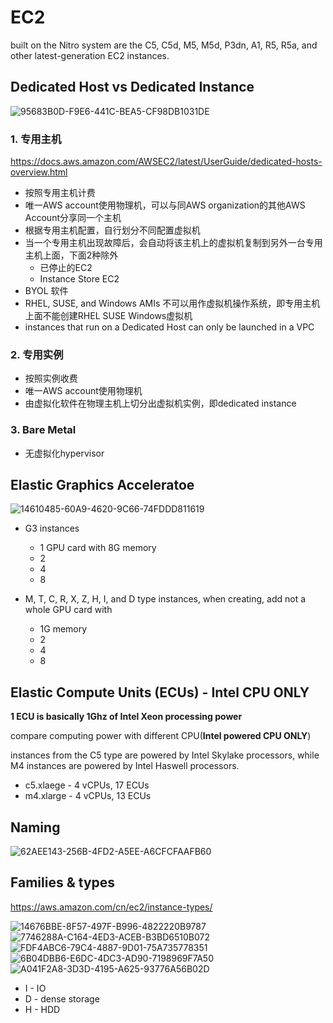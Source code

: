 # EC2

built on the Nitro system are the C5, C5d, M5, M5d, P3dn, A1, R5, R5a, and other latest-generation EC2 instances.


## Dedicated Host vs Dedicated Instance

![95683B0D-F9E6-441C-BEA5-CF98DB1031DE](https://user-images.githubusercontent.com/26485327/71713144-d50c4f00-2e4b-11ea-8484-076f114b9574.jpeg)

### 1. 专用主机 
https://docs.aws.amazon.com/AWSEC2/latest/UserGuide/dedicated-hosts-overview.html

- 按照专用主机计费
- 唯一AWS account使用物理机，可以与同AWS organization的其他AWS Account分享同一个主机
- 根据专用主机配置，自行划分不同配置虚拟机
- 当一个专用主机出现故障后，会自动将该主机上的虚拟机复制到另外一台专用主机上面，下面2种除外
  - 已停止的EC2
  - Instance Store EC2
- BYOL 软件
- RHEL, SUSE, and Windows AMIs 不可以用作虚拟机操作系统，即专用主机上面不能创建RHEL SUSE Windows虚拟机
- instances that run on a Dedicated Host can only be launched in a VPC


### 2. 专用实例
- 按照实例收费
- 唯一AWS account使用物理机
- 由虚拟化软件在物理主机上切分出虚拟机实例，即dedicated instance


### 3. Bare Metal
- 无虚拟化hypervisor


## Elastic Graphics Acceleratoe

![14610485-60A9-4620-9C66-74FDDD811619](https://user-images.githubusercontent.com/26485327/71712024-df781a00-2e46-11ea-8ffe-93ef8cff9301.jpeg)

- G3 instances 
  - 1 GPU card with 8G memory
  - 2
  - 4 
  - 8 

- M, T, C, R, X, Z, H, I, and D type instances, when creating, add not a whole GPU card with
  - 1G memory
  - 2
  - 4
  - 8
  




## Elastic Compute Units (ECUs) - Intel CPU ONLY

**1 ECU is basically 1Ghz of Intel Xeon processing power**

compare computing power with different CPU(**Intel powered CPU ONLY**)

instances from the C5 type are powered by Intel Skylake processors, while M4 instances are powered by Intel Haswell processors.
- c5.xlaege - 4 vCPUs, 17 ECUs
- m4.xlarge - 4 vCPUs, 13 ECUs


## Naming

![62AEE143-256B-4FD2-A5EE-A6CFCFAAFB60](https://user-images.githubusercontent.com/26485327/71705426-002e7880-2e23-11ea-9abd-9d9e6ef94979.jpeg)


## Families & types

https://aws.amazon.com/cn/ec2/instance-types/

![14676BBE-8F57-497F-B996-4822220B9787](https://user-images.githubusercontent.com/26485327/71702883-3664fb80-2e15-11ea-82f8-e8d3e13f9545.jpeg)
![7746288A-C164-4ED3-ACEB-B3BD6510B072](https://user-images.githubusercontent.com/26485327/71702884-3664fb80-2e15-11ea-9e82-3b93079cfe67.jpeg)
![FDF4ABC6-79C4-4887-9D01-75A735778351](https://user-images.githubusercontent.com/26485327/71702885-3664fb80-2e15-11ea-8cf8-9d9f5ba3bf54.jpeg)
![6B04DBB6-E6DC-4DC3-AD90-7198969F7A50](https://user-images.githubusercontent.com/26485327/71702886-36fd9200-2e15-11ea-94e9-fb77955b5d07.jpeg)
![A041F2A8-3D3D-4195-A625-93776A56B02D](https://user-images.githubusercontent.com/26485327/71702887-36fd9200-2e15-11ea-9989-6653fc8b76f7.jpeg)
- I - IO
- D - dense storage
- H - HDD














































